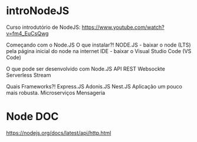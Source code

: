 # introNodeJS
Curso introdutório de NodeJS: https://www.youtube.com/watch?v=fm4_EuCsQwg

Começando com o Node.JS
  O que instalar?!
    NODE.JS
      - baixar o node (LTS) pela página inicial do node na internet
    IDE
      - baixar o Visual Studio Code (VS Code)

  O que pode ser desenvolvido com Node.JS
    API REST
    Websockte
    Serverless
    Stream

  Quais Frameworks?!
    Express.JS
    Adonis.JS
    Nest.JS
      Aplicação um pouco mais robusta.
      Microserviços
      Mensageria

# Node DOC
https://nodejs.org/docs/latest/api/http.html